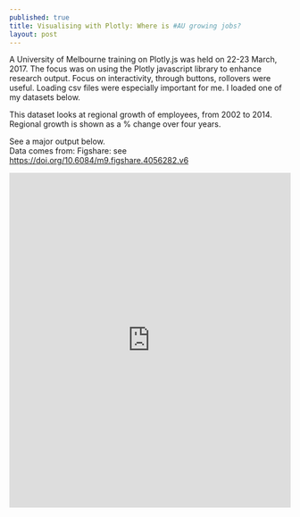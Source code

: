 ```yaml
---
published: true
title: Visualising with Plotly: Where is #AU growing jobs?
layout: post
---
```

<p>
A University of Melbourne training on Plotly.js was held on 22-23 March, 2017.
The focus was on using the Plotly javascript library to enhance research output.
Focus on interactivity, through buttons, rollovers were useful.
Loading csv files were especially important for me. I loaded one of my datasets below.</p>

<p>This dataset looks at regional growth of employees, from 2002 to 2014.
Regional growth is shown as a % change over four years.</p>

See a major output below.<br>
Data comes from: Figshare: see https://doi.org/10.6084/m9.figshare.4056282.v6 

<iframe width="100%" height="600" frameborder="0" scrolling="no" src="https://areff2000.github.io/plotly_training_Mar2017/plotly_csv.html
"></iframe>
